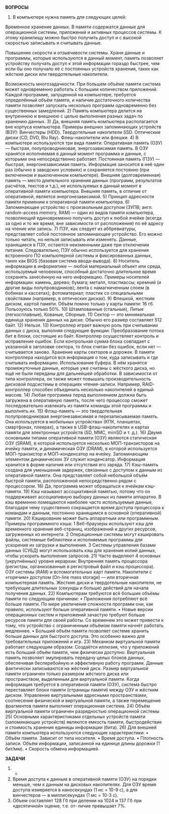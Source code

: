 **ВОПРОСЫ**

1) В компьютере нужна память для следующих целей:

Временное хранение данных. В памяти содержатся данные для операционной системы, приложений и активных процессов системы. К этому хранилищу можно быстро получить доступ и с высокой скоростью записывать и считывать данные.

Повышение скорости и отзывчивости системы. Храня данные и программы, которые используются в данный момент, память позволяет устройству получать доступ к этой информации гораздо быстрее, чем если бы оно получало её с постоянных устройств хранения, таких как жёсткие диски или твердотельные накопители.

Возможность многозадачности. При большем объёме памяти система может одновременно работать с большим количеством приложений. Каждой программе, запущенной на компьютере, требуется определённый объём памяти, и наличие достаточного количества памяти позволяет запускать несколько программ одновременно без существенных замедлений.
2) Память компьютера делится на внутреннюю и внешнюю с целью выполнения разных задач по хранению данных.
3) Да, внешняя память компьютера располагается вне корпуса компьютера.
Примеры внешних запоминающих устройств (ВЗУ):
Винчестеры (HDD).
Твердотельные накопители SSD.
Оптические диски (CD, DVD, Blu Ray).
Флеш-накопители или флешки.
4) В компьютере используются три вида памяти:
Оперативная память (ОЗУ) — быстрая, полупроводниковая, энергозависимая память. В ОЗУ хранятся исполняемая в данный момент программа и данные, с которыми она непосредственно работает.
Постоянная память (ПЗУ) — быстрая, энергонезависимая память. Информация заносится в неё один раз (обычно в заводских условиях) и сохраняется постоянно (при включенном и выключенном компьютере).
Внешняя (долговременная) память — место длительного хранения данных (программ, результатов расчётов, текстов и т.д.), не используемых в данный момент в оперативной памяти компьютера. Внешняя память, в отличие от оперативной, является энергонезависимой.
5) Принцип адресности памяти применим к оперативной памяти компьютера.
6) Запоминающее устройство с произвольным доступом (ЗУПВ; англ. random-access memory, RAM) — один из видов памяти компьютера, позволяющий единовременно получить доступ к любой ячейке (всегда за одно и то же время, вне зависимости от расположения) по её адресу на чтение или запись.
7) ПЗУ, как следует из аббревиатуры, представляет собой постоянное запоминающее устройство. Его можно только читать, но нельзя записывать или изменять. Данные, хранящиеся в ПЗУ, остаются неизменными даже при отключении питания. Следовательно, ПЗУ обычно используется для хранения встроенного ПО компьютерной системы и фиксированных данных, таких как BIOS (базовая система ввода-вывода).
8) Носитель информации в информатике — любой материальный объект или среда, используемый человеком, способный достаточно длительное время сохранять занесённую на него информацию.
Примеры носителей информации:
камень, дерево;
бумага;
металл, пластмассы;
кремний (и другие виды полупроводников);
лента с намагниченным слоем (в бобинах и кассетах);
фотоматериал;
пластик со специальными свойствами (например, в оптических дисках).
9) Флешкой, жестким диском, картой памяти. Объём помню только у карты памяти: 16 гб. Польозуюсь только 50%.
10) Штампованные (стальные), Литые (легкосплавные), Кованые, Сборные.
11) Сектор — это минимальная единица хранения данных на диске. Обычно его размер составляет 512 байт.
12) Нельзя.
13) Контроллер играет важную роль при считывании данных с диска, выполняя следующие функции:
Преобразование потока бит в блоки, состоящие из байт. Контроллер осуществляет контроль и исправление ошибок. Если контрольная сумма блока совпадает с указанной в заголовке сектора, то блок считан без ошибок, если нет — считывается заново.
Хранение карты секторов и дорожек. В памяти контроллера находится вся информация о том, куда записывать и где считывать информацию.
Использование буфера. В нём хранятся промежуточные данные, которые уже считаны с жёсткого диска, но ещё не были переданы для дальнейшей обработки.
В зависимости от типа контроллера, он также может повышать производительность дисковой подсистемы в операциях чтения-записи. Например, RAID-контроллер способен объединить несколько накопителей в единый массив.
14) Любая программа перед выполнением должна быть загружена в оперативную память, после чего процессор сможет последовательно извлекать из памяти команды этой программы и выполнять их.
15) Флэш-память — это твердотельная полупроводниковая энергонезависимая и перезаписываемая память.
Она используется в мобильных устройствах (КПК, планшетах, смартфонах, плеерах), а также в USB-флэш-накопителях и картах памяти для электронных устройств (SD, MMC, miniSD и т. д.).
16) Двумя основными типами оперативной памяти (ОЗУ) являются статическая ОЗУ (SRAM), в которой используется несколько МОП-транзисторов на ячейку памяти, и динамическая ОЗУ (DRAM), в которой используется МОП-транзистор и МОП-конденсатор на ячейку.
Запоминающим элементом динамических ЗУ служит конденсатор. Информация хранится в форме наличия или отсутствия его заряда.
17) Кэш-память создана для уменьшения задержек, связанных с доступом к данным из оперативной памяти. Она представляет собой небольшой объём быстрой памяти, расположенной непосредственно рядом с процессором.
18) Да, программа может обращаться к ячейкам кэш-памяти.
19) Кэш называют ассоциативной памятью, потому что он поддерживает ассоциативную выборку данных из памяти аппаратно. В кэш временно помещаются наиболее часто используемые данные, благодаря чему существенно сокращается время доступа процессора к командам и данным, постоянно хранящимся в основной (оперативной) памяти. 
20) Кэширование может быть аппаратным или программным. Примеры программного кэша:
 1 Веб-браузеры используют кэш для временного хранения веб-страниц, изображений и других ресурсов, загруженных из интернета.
 2 Операционные системы могут кэшировать файлы, системные библиотеки и исполняемые программы для ускорения их загрузки и выполнения.
 3 Системы управления базами данных (СУБД) могут использовать кэш для хранения копий данных, чтобы ускорить выполнение запросов.
21) Часто выделяют 4 основных (укрупнённых) уровня иерархии: Внутренняя память процессора (регистры, организованные в регистровый файл и кэш процессора). ОЗУ системы (RAM) и вспомогательных карт памяти. Накопители с «горячим» доступом (On-line mass storage) — или вторичная компьютерная память. Жесткие диски и твердотельные накопители, не требующие длительных (секунды и больше) действий для начала получения данных.
22) Компьютерам требуются всё большие объёмы памяти по следующим причинам:
 • Приложения потребляют всё больше памяти. По мере увеличения сложности программ они, как правило, используют больше оперативной памяти. 
 • Новые версии операционных систем и приложений зачастую требуют больше ресурсов памяти для своей работы. Со временем это может привести к тому, что устройство с ограниченным объёмом памяти начнёт работать медленнее. 
 • Больший объём памяти позволяет системе хранить больше данных для быстрого доступа. Это особенно важно для требовательных приложений и игр.
23) Механизм виртуальной памяти работает следующим образом:
Создаётся иллюзия, что у приложений есть больший объём памяти, чем физически доступно. Виртуальная память позволяет эмулировать передачу целых блоков данных, обеспечивая бесперебойную и эффективную работу программ. 
Данные фактически записываются на жёсткий диск. Размер виртуальной памяти ограничен только размером жёсткого диска или пространством, выделенным для виртуальной памяти. 
Когда информация требуется в оперативной памяти (ОЗУ), система быстро переставляет блоки памяти (страницы памяти) между ОЗУ и жёстким диском. 
Управление виртуальными адресными пространствами, соотнесение физической и виртуальной памяти, а также перемещение фрагментов памяти выполняет операционная система.
24) Объём виртуальной памяти ограничен разрядностью операционной системы
25) Основными характеристиками отдельных устройств памяти (запоминающих устройств) являются емкость памяти, быстродействие и стоимость хранения единицы информации (бита).
26) Для внешней памяти компьютера используются следующие характеристики:
 • Объём памяти. Зависит от типа носителя. 
 • Время доступа. 
 • Плотность записи.
 Объём информации, записанной на единице длины дорожки (1 бит/мм). 
 • Скорость обмена информацией.

**ЗАДАЧИ**

1) -
2) Время доступа к данным в оперативной памяти (ОЗУ) на порядки меньше, чем к данным на дисковых накопителях. 
Для ОЗУ время доступа измеряется в наносекундах (1 нс = 10-9 с), а для винчестеров — в миллисекундах (1 мс = 10-3 с).
3) Объем составляет 128 Гб при делении на 1024 и 137 Гб при «десятичной» оценке, т.е. от‐ 
личие превышает 7%.
